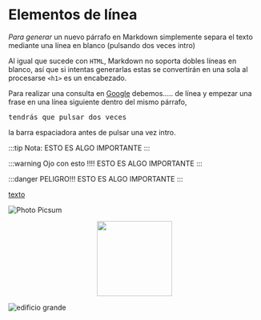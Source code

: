 # Elementos de línea

*Para* _generar_ un nuevo párrafo en <span class='text-strong'>Markdown</span> simplemente separa el texto mediante una línea en blanco (pulsando dos veces intro)

Al igual que sucede con `HTML`, <span class='text-strong'>Markdown no soporta dobles líneas en blanco</span>, así que si intentas generarlas estas se convertirán en una sola al procesarse `<h1>` es un encabezado.

Para realizar una consulta en [Google](https://www.google.com/) debemos..... de línea y empezar una frase en una línea siguiente dentro del mismo párrafo, <pre>tendrás que pulsar dos veces</pre> la barra espaciadora antes de pulsar una vez intro.

:::tip Nota:
ESTO ES ALGO IMPORTANTE
:::

:::warning Ojo con esto !!!!
ESTO ES ALGO IMPORTANTE
:::

:::danger PELIGRO!!!
ESTO ES ALGO IMPORTANTE
:::

[texto](https://www.google.com)

![Photo Picsum](https://picsum.photos/200/100)

<!-- ![logo ja](https://2.bp.blogspot.com/-y8yv3Hh76Ic/Ws1P1g0gX-I/AAAAAAAAkt0/FW0df_ty2IwpdcW1J6zD2Xw0nUu61UnfQCLcBGAs/s1600/logo-vector-ja-03.png) -->

<center>
<img src='https://2.bp.blogspot.com/-y8yv3Hh76Ic/Ws1P1g0gX-I/AAAAAAAAkt0/FW0df_ty2IwpdcW1J6zD2Xw0nUu61UnfQCLcBGAs/s1600/logo-vector-ja-03.png' width='150px'/>
</center>

![edificio grande](/images/edificio.jpg)

<!-- <center><img src='/images/edificio.jpg' width='300px'/></center> -->